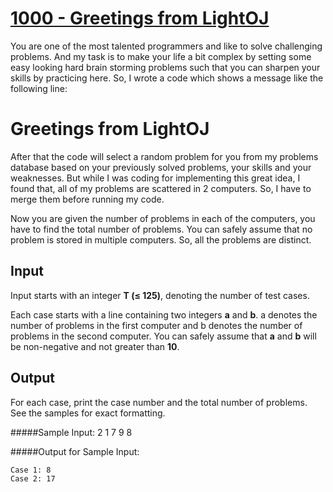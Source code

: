 # [1000 - Greetings from LightOJ](http://www.lightoj.com/volume_showproblem.php?problem=1000)

You are one of the most talented programmers and like to solve 
challenging problems. And my task is to make your life a bit complex by 
setting some easy looking hard brain storming problems such that you can 
sharpen your skills by practicing here. So, I wrote a code which shows a 
message like the following line:

# Greetings from LightOJ

After that the code will select a random problem for you from my 
problems database based on your previously solved problems, your skills 
and your weaknesses. But while I was coding for implementing this great 
idea, I found that, all of my problems are scattered in 2 computers. So, 
I have to merge them before running my code.

Now you are given the number of problems in each of the computers, you 
have to find the total number of problems. You can safely assume that no 
problem is stored in multiple computers. So, all the problems are 
distinct.

## Input

Input starts with an integer **T (≤ 125)**, denoting the number of test 
cases.

Each case starts with a line containing two integers **a** and **b**. a 
denotes the number of problems in the first computer and b denotes the 
number of problems in the second computer. You can safely assume that 
**a** and **b** will be non-negative and not greater than **10**.

## Output

For each case, print the case number and the total number of problems. 
See the samples for exact formatting.
 


#####Sample Input:
    2
    1 7
    9 8

#####Output for Sample Input:

    Case 1: 8
    Case 2: 17


